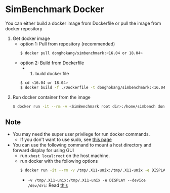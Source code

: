 # SimBenchmark Docker 

You can either build a docker image from Dockerfile or pull the image from docker repository

1. Get docker image
	- option 1: Pull from repository (recommended)
		```sh 
		$ docker pull donghokang/simbenchmark:<16.04 or 18.04> 
		```
	- option 2: Build from Dockerfile
		- 1. build docker file
		```sh 
		$ cd <16.04 or 18.04>
		$ docker build -f ./Dockerfile -t donghokang/simbenchmark:<16.04 or 18.04> .
		```
2. Run docker container from the image   
	```sh
	$ docker run -it --rm -v <SimBenchmark root dir>:/home/simbench donghokang/simbenchmark:latest
	```

## Note 

- You may need the super user privilege for run docker commands. 
	- If you don't want to use sudo, see [this page](https://docs.docker.com/install/linux/linux-postinstall/) 
- You can use the following command to mount a host directory and forward display for using GUI  
	- run ```xhost local:root``` on the host machine.
	- run docker with the following options  
		```sh
		$ docker run -it --rm -v /tmp/.X11-unix:/tmp/.X11-unix -e DISPLAY --device /dev/dri donghokang/simbenchmark:latest
		```
		- ```-v /tmp/.X11-unix:/tmp/.X11-unix -e DISPLAY --device /dev/dri```: Read [this](http://somatorio.org/en/post/running-gui-apps-with-docker/)  